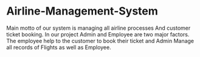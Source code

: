 # Airline-Management-System
Main motto of our system is managing all airline processes And customer ticket booking. In our project Admin and Employee are two major factors. The employee help to the customer to book their ticket and Admin Manage all records of Flights as well as Employee.
